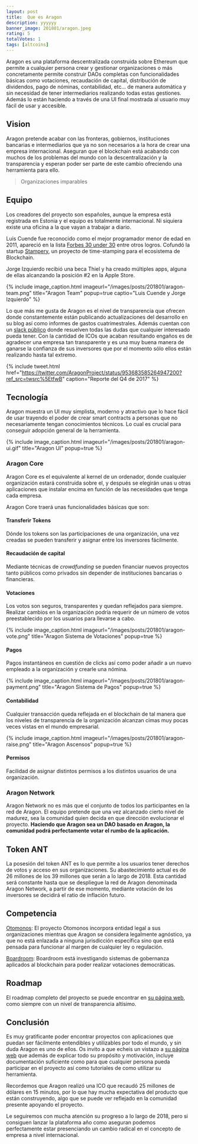 ```yaml
---
layout: post
title:  Que es Aragon
description: yyyyyy
banner_image: 201801/aragon.jpeg
rating: 5
totalVotes: 1
tags: [altcoins]
---
```


Aragon es una plataforma descentralizada construida sobre Ethereum que permite a cualquier persona crear y gestionar organizaciones o más concretamente permite construir DAOs completas con funcionalidades básicas como votaciones, recaudación de capital, distribución de dividendos, pago de nóminas, contabilidad, etc... de manera automática y sin necesidad de tener intermediarios realizando todas estas gestiones. Además lo están haciendo a través de una UI final mostrada al usuario muy fácil de usar y accesible.

<!--more-->

## Vision

Aragon pretende acabar con las fronteras, gobiernos, instituciones bancarias e intermediarios que ya no son necesarios a la hora de crear una empresa internacional. Aseguran que el 
blockchain está acabando con muchos de los problemas del mundo con la descentralización y la transparencia y esperan poder ser parte de este cambio ofreciendo una herramienta para ello.

> Organizaciones imparables

## Equipo

Los creadores del proyecto son españoles, aunque la empresa está registrada en Estonia y el equipo es totalmente internacional. Ni siquiera existe una oficina a la que vayan a trabajar a diario.

Luis Cuende fue reconocido como el mejor programador menor de edad en 2011, apareció en la lista <a rel="nofollow" href="https://www.forbes.com/30-under-30-europe-2016/technology/#6662a3e4a4b3">Forbes 30 under 30</a> entre otros logros. Cofundó la startup <a rel="nofollow" href="https://stampery.com/">Stampery</a>, un proyecto de time-stamping para el ecosistema de Blockchain.

Jorge Izquierdo recibió una beca Thiel y ha creado múltiples apps, alguna de ellas alcanzando la posición #2 en la Apple Store.

{% include image_caption.html imageurl="/images/posts/201801/aragon-team.png" title="Aragon Team" popup=true captio="Luis Cuende y Jorge Izquierdo" %}

Lo que más me gusta de Aragon es el nivel de transparencia que ofrecen donde constantemente están publicando actualizaciones del desarrollo en su blog así como informes de gastos cuatrimestrales. Además cuentan con un <a rel="nofollow" href="https://aragon.chat/">slack público</a> donde resuelven todas las dudas que cualquier interesado pueda tener.
Con la cantidad de ICOs que acaban resultando engaños es de agradecer una empresa tan transparente y es una muy buena manera de ganarse la confianza de sus inversores que por el momento sólo ellos están realizando hasta tal extremo.

{% include tweet.html href="https://twitter.com/AragonProject/status/953683585264947200?ref_src=twsrc%5EtfwB" caption="Reporte del Q4 de 2017" %}

## Tecnología

Aragon muestra un UI muy simplista, moderno y atractivo que lo hace fácil de usar trayendo el poder de crear smart contracts a personas que no necesariamente tengan conocimientos técnicos. Lo cual es crucial para conseguir adopción general de la herramienta.

{% include image_caption.html imageurl="/images/posts/201801/aragon-ui.gif" title="Aragon UI" popup=true %}

### Aragon Core

Aragon Core es el equivalente al kernel de un ordenador, donde cualquier organización estará construida sobre el, y después se elegirán unas u otras aplicaciones que instalar encima en función de las necesidades que tenga cada empresa.

Aragon Core traerá unas funcionalidades básicas que son:
#### Transferir Tokens

Dónde los tokens son las participaciones de una organización, una vez creadas se pueden transferir y asignar entre los inversores fácilmente.

#### Recaudación de capital

Mediante técnicas de *crowdfunding* se pueden financiar nuevos proyectos tanto públicos como privados sin depender de instituciones bancarias o financieras.

#### Votaciones

Los votos son seguros, transparentes y quedan reflejados para siempre. Realizar cambios en la organización podría requerir de un número de votos preestablecido por los usuarios para llevarse a cabo.

{% include image_caption.html imageurl="/images/posts/201801/aragon-vote.png" title="Aragon Sistema de Votaciones" popup=true %}

#### Pagos

Pagos instantáneos en cuestión de clicks así como poder añadir a un nuevo empleado a la organización y crearle una nómina.

{% include image_caption.html imageurl="/images/posts/201801/aragon-payment.png" title="Aragon Sistema de Pagos" popup=true %}

#### Contabilidad

Cualquier transacción queda reflejada en el blockchain de tal manera que los niveles de transparencia de la organización alcanzan cimas muy pocas veces vistas en el mundo empresarial.

{% include image_caption.html imageurl="/images/posts/201801/aragon-raise.png" title="Aragon Ascensos" popup=true %}

#### Permisos

Facilidad de asignar distintos permisos a los distintos usuarios de una organización.

### Aragon Network

Aragon Network no es más que el conjunto de todos los participantes en la red de Aragon. El equipo pretende que una vez alcanzado cierto nivel de madurez, sea la comunidad quien decida en que dirección evolucionar el proyecto. **Haciendo que Aragon sea un DAO basado en Aragon, la comunidad podrá perfectamente votar el rumbo de la aplicación.**

## Token ANT

La posesión del token ANT es lo que permite a los usuarios tener derechos de votos y acceso en sus organizaciones. Su abastecimiento actual es de 26 millones de los 39 millones que serán a lo largo de 2018. Esta cantidad será constante hasta que se despliegue la red de Aragon denominada Aragon Network, a partir de ese momento, mediante votación de los inversores se decidirá el ratio de inflación futuro.

## Competencia

<a rel="nofollow" href="https://angel.co/otonomos">Otomonos</a>: El proyecto Otomonos incorpora entidad legal a sus organizaciones mientras que Aragon se considera legalmente agnóstico, ya que no está enlazada a ninguna jurisdicción específica sino que está pensada para funcionar al margen de cualquier ley o regulación.

<a rel="nofollow" href="http://boardroom.to/">Boardroom</a>: Boardroom está investigando sistemas de gobernanza aplicados al blockchain para poder realizar votaciones democráticas.

## Roadmap

El roadmap completo del proyecto se puede encontrar en <a rel="nofollow" href="https://wiki.aragon.one/documentation/Development_Plan/">su página web</a>, como siempre con un nivel de  transparencia altísimo.

## Conclusión

Es muy gratificante poder encontrar proyectos con aplicaciones que puedan ser fácilmente entendibles y utilizables por todo el mundo, y sin duda Aragon es uno de ellos. Os invito a que echeis un vistazo a <a rel="nofollow" href="">su página web</a> que además de explicar todo su propósito y motivación, incluye documentación suficiente como para que cualquier persona pueda participar en el proyecto así como tutoriales de como utilizar su herramienta.

Recordemos que Aragon realizó una ICO que recaudó 25 millones de dólares en 15 minutos, por lo que hay mucha expectativa del producto que están construyendo, algo que se puede ver reflejado en la comunidad presente apoyando el proyecto.

Le seguiremos con mucha atención su progreso a lo largo de 2018, pero si consiguen lanzar la plataforma año como aseguran podemos perfectamente estar presenciando un cambio radical en el concepto de empresa a nivel internacional.
